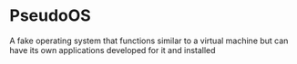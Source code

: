 # PseudoOS
A fake operating system that functions similar to a virtual machine but can have its own applications developed for it and installed
